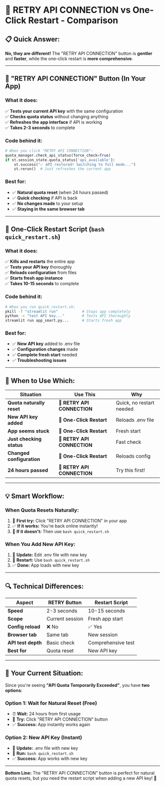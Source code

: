 # 🔄 **RETRY API CONNECTION** vs **One-Click Restart** - Comparison

## 📋 **Quick Answer:**
**No, they are different!** The "RETRY API CONNECTION" button is **gentler** and **faster**, while the one-click restart is **more comprehensive**.

---

## 🔄 **"RETRY API CONNECTION" Button (In Your App)**

### **What it does:**
✅ **Tests your current API key** with the same configuration  
✅ **Checks quota status** without changing anything  
✅ **Refreshes the app interface** if API is working  
✅ **Takes 2-3 seconds** to complete  

### **Code behind it:**
```python
# When you click "RETRY API CONNECTION":
quota_manager.check_api_status(force_check=True)
if st.session_state.quota_status['api_available']:
    st.success("✅ API restored! Switching to full mode...")
    st.rerun()  # Just refreshes the current app
```

### **Best for:**
- ✅ **Natural quota reset** (when 24 hours passed)
- ✅ **Quick checking** if API is back
- ✅ **No changes made** to your setup
- ✅ **Staying in the same browser tab**

---

## 🚀 **One-Click Restart Script (`bash quick_restart.sh`)**

### **What it does:**
✅ **Kills and restarts** the entire app  
✅ **Tests your API key** thoroughly  
✅ **Reloads configuration** from files  
✅ **Starts fresh app instance**  
✅ **Takes 10-15 seconds** to complete  

### **Code behind it:**
```bash
# When you run quick_restart.sh:
pkill -f "streamlit run"           # Stops app completely
python -c "test API key..."        # Tests API thoroughly  
streamlit run app_smart.py...      # Starts fresh app
```

### **Best for:**
- ✅ **New API key** added to .env file
- ✅ **Configuration changes** made
- ✅ **Complete fresh start** needed
- ✅ **Troubleshooting issues**

---

## 🎯 **When to Use Which:**

| Situation | Use This | Why |
|-----------|----------|-----|
| **Quota naturally reset** | 🔄 **RETRY API CONNECTION** | Quick, no restart needed |
| **New API key added** | 🚀 **One-Click Restart** | Reloads .env file |
| **App seems stuck** | 🚀 **One-Click Restart** | Fresh start |
| **Just checking status** | 🔄 **RETRY API CONNECTION** | Fast check |
| **Changed configuration** | 🚀 **One-Click Restart** | Reloads config |
| **24 hours passed** | 🔄 **RETRY API CONNECTION** | Try this first! |

---

## 💡 **Smart Workflow:**

### **When Quota Resets Naturally:**
1. 🔄 **First try:** Click "RETRY API CONNECTION" in your app
2. ✅ **If it works:** You're back online instantly!
3. 🚀 **If it doesn't:** Then use `bash quick_restart.sh`

### **When You Add New API Key:**
1. 📝 **Update:** Edit .env file with new key
2. 🚀 **Restart:** Use `bash quick_restart.sh` 
3. ✅ **Done:** App loads with new key

---

## 🔍 **Technical Differences:**

| Aspect | RETRY Button | Restart Script |
|--------|--------------|----------------|
| **Speed** | 2-3 seconds | 10-15 seconds |
| **Scope** | Current session | Fresh app start |
| **Config reload** | ❌ No | ✅ Yes |
| **Browser tab** | Same tab | New session |
| **API test depth** | Basic check | Comprehensive test |
| **Best for** | Quota reset | New API key |

---

## 📱 **Your Current Situation:**

Since you're seeing **"API Quota Temporarily Exceeded"**, you have **two options**:

### **Option 1: Wait for Natural Reset (Free)**
- ⏰ **Wait:** 24 hours from first usage
- 🔄 **Try:** Click "RETRY API CONNECTION" button
- ✅ **Success:** App instantly works again

### **Option 2: New API Key (Instant)**
- 📝 **Update:** .env file with new key  
- 🚀 **Run:** `bash quick_restart.sh`
- ✅ **Success:** App works with new key

---

**Bottom Line:** The "RETRY API CONNECTION" button is perfect for natural quota resets, but you need the restart script when adding a new API key! 🎯

